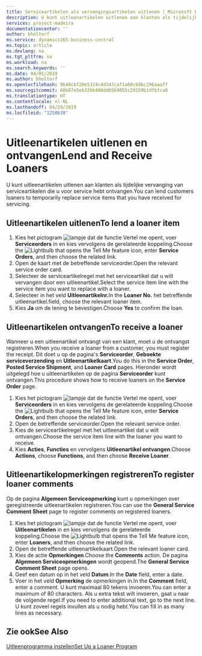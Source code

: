 ```yaml
---
title: Serviceartikelen als vervangingsartikelen uitlenen | Microsoft Docs
description: U kunt uitleenartikelen uitlenen aan klanten als tijdelijke vervanging van serviceartikelen die u voor service hebt ontvangen.
services: project-madeira
documentationcenter: ''
author: bholtorf
ms.service: dynamics365-business-central
ms.topic: article
ms.devlang: na
ms.tgt_pltfrm: na
ms.workload: na
ms.search.keywords: ''
ms.date: 04/01/2019
ms.author: bholtorf
ms.openlocfilehash: 9b48cbf20e5324c4d347caf1a60cb9bc296aaaff
ms.sourcegitcommit: 60b87e5eb32bb408dd65b9855c29159b1dfbfca8
ms.translationtype: HT
ms.contentlocale: nl-NL
ms.lasthandoff: 04/29/2019
ms.locfileid: "1250638"
---
```

# <a name="lend-and-receive-loaners"></a><span data-ttu-id="3f34a-103">Uitleenartikelen uitlenen en ontvangen</span><span class="sxs-lookup"><span data-stu-id="3f34a-103">Lend and Receive Loaners</span></span>
<span data-ttu-id="3f34a-104">U kunt uitleenartikelen uitlenen aan klanten als tijdelijke vervanging van serviceartikelen die u voor service hebt ontvangen.</span><span class="sxs-lookup"><span data-stu-id="3f34a-104">You can lend customers loaners to temporarily replace service items that you have received for servicing.</span></span>  
  
## <a name="to-lend-a-loaner-item"></a><span data-ttu-id="3f34a-105">Uitleenartikelen uitlenen</span><span class="sxs-lookup"><span data-stu-id="3f34a-105">To lend a loaner item</span></span>    
1. <span data-ttu-id="3f34a-106">Kies het pictogram ![lampje dat de functie Vertel me opent](media/ui-search/search_small.png "Vertel me wat u wilt doen"), voer **Serviceorders** in en kies vervolgens de gerelateerde koppeling.</span><span class="sxs-lookup"><span data-stu-id="3f34a-106">Choose the ![Lightbulb that opens the Tell Me feature](media/ui-search/search_small.png "Tell me what you want to do") icon, enter **Service Orders**, and then choose the related link.</span></span>  
2. <span data-ttu-id="3f34a-107">Open de kaart met de betreffende serviceorder.</span><span class="sxs-lookup"><span data-stu-id="3f34a-107">Open the relevant service order card.</span></span>  
3. <span data-ttu-id="3f34a-108">Selecteer de serviceartikelregel met het serviceartikel dat u wilt vervangen door een uitleenartikel.</span><span class="sxs-lookup"><span data-stu-id="3f34a-108">Select the service item line with the service item you want to replace with a loaner.</span></span>  
4. <span data-ttu-id="3f34a-109">Selecteer in het veld **Uitleenartikelnr.**</span><span class="sxs-lookup"><span data-stu-id="3f34a-109">In the **Loaner No.**</span></span> <span data-ttu-id="3f34a-110">het betreffende uitleenartikel.</span><span class="sxs-lookup"><span data-stu-id="3f34a-110">field, choose the relevant loaner item.</span></span>  
5. <span data-ttu-id="3f34a-111">Kies **Ja** om de lening te bevestigen.</span><span class="sxs-lookup"><span data-stu-id="3f34a-111">Choose **Yes** to confirm the loan.</span></span>  

## <a name="to-receive-a-loaner"></a><span data-ttu-id="3f34a-112">Uitleenartikelen ontvangen</span><span class="sxs-lookup"><span data-stu-id="3f34a-112">To receive a loaner</span></span>  
<span data-ttu-id="3f34a-113">Wanneer u een uitleenartikel ontvangt van een klant, moet u de ontvangst registreren.</span><span class="sxs-lookup"><span data-stu-id="3f34a-113">When you receive a loaner from a customer, you must register the receipt.</span></span> <span data-ttu-id="3f34a-114">Dit doet u op de pagina's **Serviceorder**, **Geboekte serviceverzending** en **Uitleenartikelkaart**.</span><span class="sxs-lookup"><span data-stu-id="3f34a-114">You do this in the **Service Order**, **Posted Service Shipment**, and **Loaner Card** pages.</span></span> <span data-ttu-id="3f34a-115">Hieronder wordt uitgelegd hoe u uitleenartikelen op de pagina **Serviceorder** kunt ontvangen.</span><span class="sxs-lookup"><span data-stu-id="3f34a-115">This procedure shows how to receive loaners on the **Service Order** page.</span></span>  
  
1. <span data-ttu-id="3f34a-116">Kies het pictogram ![lampje dat de functie Vertel me opent](media/ui-search/search_small.png "Vertel me wat u wilt doen"), voer **Serviceorders** in en kies vervolgens de gerelateerde koppeling.</span><span class="sxs-lookup"><span data-stu-id="3f34a-116">Choose the ![Lightbulb that opens the Tell Me feature](media/ui-search/search_small.png "Tell me what you want to do") icon, enter **Service Orders**, and then choose the related link.</span></span>  
2. <span data-ttu-id="3f34a-117">Open de betreffende serviceorder.</span><span class="sxs-lookup"><span data-stu-id="3f34a-117">Open the relevant service order.</span></span>  
3. <span data-ttu-id="3f34a-118">Kies de serviceartikelregel met het uitleenartikel dat u wilt ontvangen.</span><span class="sxs-lookup"><span data-stu-id="3f34a-118">Choose the service item line with the loaner you want to receive.</span></span>  
4. <span data-ttu-id="3f34a-119">Kies **Acties**, **Functies** en vervolgens **Uitleenartikel ontvangen**.</span><span class="sxs-lookup"><span data-stu-id="3f34a-119">Choose **Actions**, choose **Functions**, and then choose **Receive Loaner**.</span></span>  

## <a name="to-register-loaner-comments"></a><span data-ttu-id="3f34a-120">Uitleenartikelopmerkingen registreren</span><span class="sxs-lookup"><span data-stu-id="3f34a-120">To register loaner comments</span></span>  
<span data-ttu-id="3f34a-121">Op de pagina **Algemeen Serviceopmerking** kunt u opmerkingen over geregistreerde uitleenartikelen registreren.</span><span class="sxs-lookup"><span data-stu-id="3f34a-121">You can use the **General Service Comment Sheet** page to register comments on registered loaners.</span></span>  
  
1. <span data-ttu-id="3f34a-122">Kies het pictogram ![lampje dat de functie Vertel me opent](media/ui-search/search_small.png "Vertel me wat u wilt doen"), voer **Uitleenartikelen** in en kies vervolgens de gerelateerde koppeling.</span><span class="sxs-lookup"><span data-stu-id="3f34a-122">Choose the ![Lightbulb that opens the Tell Me feature](media/ui-search/search_small.png "Tell me what you want to do") icon, enter **Loaners**, and then choose the related link.</span></span>  
2. <span data-ttu-id="3f34a-123">Open de betreffende uitleenartikelkaart.</span><span class="sxs-lookup"><span data-stu-id="3f34a-123">Open the relevant loaner card.</span></span>  
3. <span data-ttu-id="3f34a-124">Kies de actie **Opmerkingen**.</span><span class="sxs-lookup"><span data-stu-id="3f34a-124">Choose the **Comments** action.</span></span> <span data-ttu-id="3f34a-125">De pagina **Algemeen Serviceopmerkingen** wordt geopend.</span><span class="sxs-lookup"><span data-stu-id="3f34a-125">The **General Service Comment Sheet** page opens.</span></span>  
4. <span data-ttu-id="3f34a-126">Geef een datum op in het veld **Datum**.</span><span class="sxs-lookup"><span data-stu-id="3f34a-126">In the **Date** field, enter a date.</span></span>  
5. <span data-ttu-id="3f34a-127">Voer in het veld **Opmerking** de opmerkingen in.</span><span class="sxs-lookup"><span data-stu-id="3f34a-127">In the **Comment** field, enter a comment.</span></span> <span data-ttu-id="3f34a-128">U kunt maximaal 80 tekens invoeren.</span><span class="sxs-lookup"><span data-stu-id="3f34a-128">You can enter a maximum of 80 characters.</span></span> <span data-ttu-id="3f34a-129">Als u extra tekst wilt invoeren, gaat u naar de volgende regel.</span><span class="sxs-lookup"><span data-stu-id="3f34a-129">If you need to enter additional text, go to the next line.</span></span> <span data-ttu-id="3f34a-130">U kunt zoveel regels invullen als u nodig hebt.</span><span class="sxs-lookup"><span data-stu-id="3f34a-130">You can fill in as many lines as necessary.</span></span>  
  
## <a name="see-also"></a><span data-ttu-id="3f34a-131">Zie ook</span><span class="sxs-lookup"><span data-stu-id="3f34a-131">See Also</span></span>  
[<span data-ttu-id="3f34a-132">Uitleenprogramma instellen</span><span class="sxs-lookup"><span data-stu-id="3f34a-132">Set Up a Loaner Program</span></span>](service-how-setup-loaner-program.md)   
